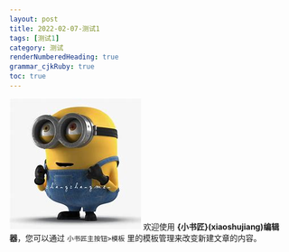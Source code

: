 ```yaml
---
layout: post
title: 2022-02-07-测试1 
tags: [测试1]
category: 测试
renderNumberedHeading: true
grammar_cjkRuby: true
toc: true
---
```


![小黄人图片测试](./images/OIP-C.jpg)
欢迎使用 **{小书匠}(xiaoshujiang)编辑器**，您可以通过 `小书匠主按钮>模板` 里的模板管理来改变新建文章的内容。
<i class="fas fa-coffee"></i>

